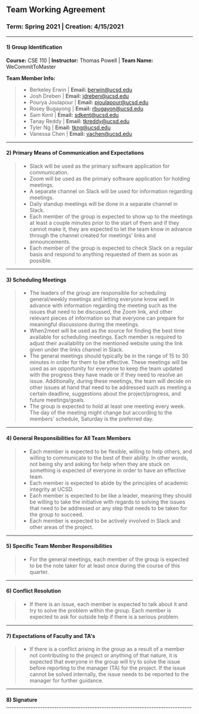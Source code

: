 ## Team Working Agreement
### Term: Spring 2021 | Creation: 4/15/2021
* * *
#### 1) Group Identification
**Course:** CSE 110 |
**Instructor:** Thomas Powell |
**Team Name:** WeCommitToMaster 

**Team Member Info:** </br>
> *  Berkeley Erwin | **Email:** berwin@ucsd.edu </br>
> *  Josh Dreben | **Email:** jdreben@ucsd.edu </br>
> *  Pourya Joulapour | **Email:** pjoulapour@ucsd.edu </br>
> *  Rosey Bugayong | **Email:** rbugayon@ucsd.edu </br>
> *  Sam Kent | **Email:** sdkent@ucsd.edu </br>
> *  Tanay Reddy | **Email:** tkreddy@ucsd.edu </br>
> *  Tyler Ng | **Email:** tkng@ucsd.edu </br>
> *  Vanessa Chen | **Email:** vachen@ucsd.edu </br>

* * * 

#### 2) Primary Means of Communication and Expectations

> * Slack will be used as the primary software application for communication.
> * Zoom will be used as the primary software application for holding meetings.
> * A separate channel on Slack will be used for information regarding meetings.
> * Daily standup meetings will be done in a separate channel in Slack. 
> * Each member of the group is expected to show up to the meetings at least a couple  minutes prior to the start of them and if they cannot make it, they are expected to let the team know in advance through the channel created for meetings’ links and announcements.
> * Each member of the group is expected to check Slack on a regular basis and respond to anything requested of them as soon as possible.

* * * 
#### 3) Scheduling Meetings

> * The leaders of the group are responsible for scheduling general/weekly meetings and letting everyone know well in advance with information regarding the meeting such as the issues that need to be discussed, the Zoom link, and other relevant pieces of information so that everyone can prepare for meaningful discussions during the meetings.
> * When2meet will be used as the source for finding the best time available for scheduling meetings. Each member is required to adjust their availability on the mentioned website using the link given under the links channel in Slack. 
> * The general meetings should typically be in the range of 15 to 30 minutes in order for them to be effective. These meetings will be used as an opportunity for everyone to keep the team updated with the progress they have made or if they need to resolve an issue. Additionally, during these meetings, the team will decide on other issues at hand that need to be addressed such as meeting a certain deadline, suggestions about the project/progress, and future meetings/goals.  
> * The group is expected to hold at least one meeting every week. The day of the meeting might change but according to the members' schedule, Saturday is the preferred day.

* * *
#### 4) General Responsibilities for All Team Members

> * Each member is expected to be flexible, willing to help others, and willing to communicate to the best of their ability. In other words, not being shy and asking for help when they are stuck on something is expected of everyone in order to have an effective team.
> * Each member is expected to abide by the principles of academic integrity at UCSD.
> * Each member is expected to be like a leader, meaning they should be willing to take the initiative with regards to solving the issues that need to be addressed or any step that needs to be taken for the group to succeed.
> * Each member is expected to be actively involved in Slack and other areas of the project.

* * * 
#### 5) Specific Team Member Responsibilities

> * For the general meetings, each member of the group is expected to be the note taker for at least once during the course of this quarter.

* * *

#### 6) Conflict Resolution

> *  If there is an issue, each member is expected to talk about it and try to solve the problem within the group. Each member is expected to ask for outside help if there is a serious problem.

* * *
#### 7) Expectations of Faculty and TA's

> * If there is a conflict arising in the group as a result of a member not contributing to the project or anything of that nature, it is expected that everyone in the group will try to solve the issue before reporting to the manager (TA) for the project. If the issue cannot be solved internally, the issue needs to be reported to the manager for further guidance.

* * * 

#### 8) Signature    ...........................................................................................................







